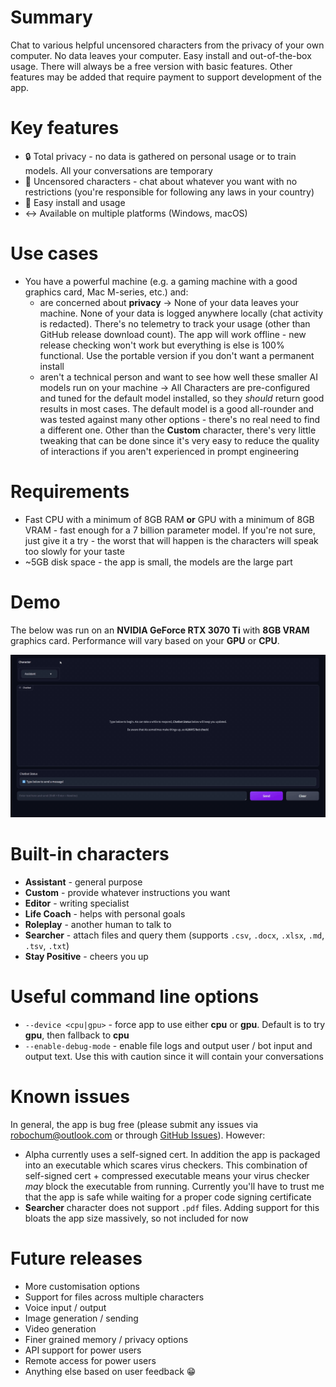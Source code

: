 # Summary
Chat to various helpful uncensored characters from the privacy of your own computer. No data leaves your computer. Easy install and out-of-the-box usage. There will always be a free version with basic features. Other features may be added that require payment to support development of the app.

# Key features
* 🔒 Total privacy - no data is gathered on personal usage or to train models. All your conversations are temporary
* 🗽 Uncensored characters - chat about whatever you want with no restrictions (you're responsible for following any laws in your country)
* 🚀 Easy install and usage
* ↔️ Available on multiple platforms (Windows, macOS)

# Use cases
* You have a powerful machine (e.g. a gaming machine with a good graphics card, Mac M-series, etc.) and:
  * are concerned about **privacy** -> None of your data leaves your machine. None of your data is logged anywhere locally (chat activity is redacted). There's no telemetry to track your usage (other than GitHub release download count). The app will work offline - new release checking won't work but everything is else is 100% functional. Use the portable version if you don't want a permanent install
  * aren't a technical person and want to see how well these smaller AI models run on your machine -> All Characters are pre-configured and tuned for the default model installed, so they _should_ return good results in most cases. The default model is a good all-rounder and was tested against many other options - there's no real need to find a different one. Other than the **Custom** character, there's very little tweaking that can be done since it's very easy to reduce the quality of interactions if you aren't experienced in prompt engineering

# Requirements
* Fast CPU with a minimum of 8GB RAM **or** GPU with a minimum of 8GB VRAM - fast enough for a 7 billion parameter model. If you're not sure, just give it a try - the worst that will happen is the characters will speak too slowly for your taste
* ~5GB disk space - the app is small, the models are the large part

# Demo
The below was run on an **NVIDIA GeForce RTX 3070 Ti** with **8GB VRAM** graphics card. Performance will vary based on your **GPU** or **CPU**.

![Demo](./docs/assets/UX_demo.gif)

# Built-in characters
* **Assistant** - general purpose
* **Custom** - provide whatever instructions you want
* **Editor** - writing specialist
* **Life Coach** - helps with personal goals
* **Roleplay** - another human to talk to
* **Searcher** - attach files and query them (supports `.csv`, `.docx`, `.xlsx`, `.md`, `.tsv`, `.txt`)
* **Stay Positive** - cheers you up

# Useful command line options
* `--device <cpu|gpu>` - force app to use either **cpu** or **gpu**. Default is to try **gpu**, then fallback to **cpu**
* `--enable-debug-mode` - enable file logs and output user / bot input and output text. Use this with caution since it will contain your conversations

# Known issues
In general, the app is bug free (please submit any issues via [robochum@outlook.com](mailto:robochum@outlook.com) or through [GitHub Issues](https://github.com/RoboChum/release/issues)). However:
* Alpha currently uses a self-signed cert. In addition the app is packaged into an executable which scares virus checkers. This combination of self-signed cert + compressed executable means your virus checker _may_ block the executable from running. Currently you'll have to trust me that the app is safe while waiting for a proper code signing certificate
* **Searcher** character does not support `.pdf` files. Adding support for this bloats the app size massively, so not included for now

# Future releases
* More customisation options
* Support for files across multiple characters
* Voice input / output
* Image generation / sending
* Video generation
* Finer grained memory / privacy options
* API support for power users
* Remote access for power users
* Anything else based on user feedback 😁
